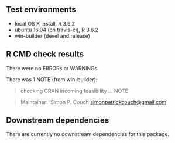 
## Test environments

  - local OS X install, R 3.6.2
  - ubuntu 16.04 (on travis-ci), R 3.6.2
  - win-builder (devel and release)

## R CMD check results

There were no ERRORs or WARNINGs.

There was 1 NOTE (from win-builder):

> checking CRAN incoming feasibility … NOTE

> Maintainer: ‘Simon P. Couch <simonpatrickcouch@gmail.com>’

## Downstream dependencies

There are currently no downstream dependencies for this package.
